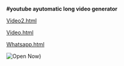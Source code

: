 **#youtube ayutomatic long video generator**

[Video2.html](https://shanawan.github.io/Youtube-Automation-Video/YT/Home.html)

[Video.html](https://shanawan.github.io/Youtube-Automation-Video/YT/New.html)

[Whatsapp.html](https://shanawan.github.io/Youtube-Automation-Video/Whatsapp/index.html)

![Open Now](https://raw.githubusercontent.com/Shanawan/Youtube-Automation-Video/refs/heads/main/qr.png))
